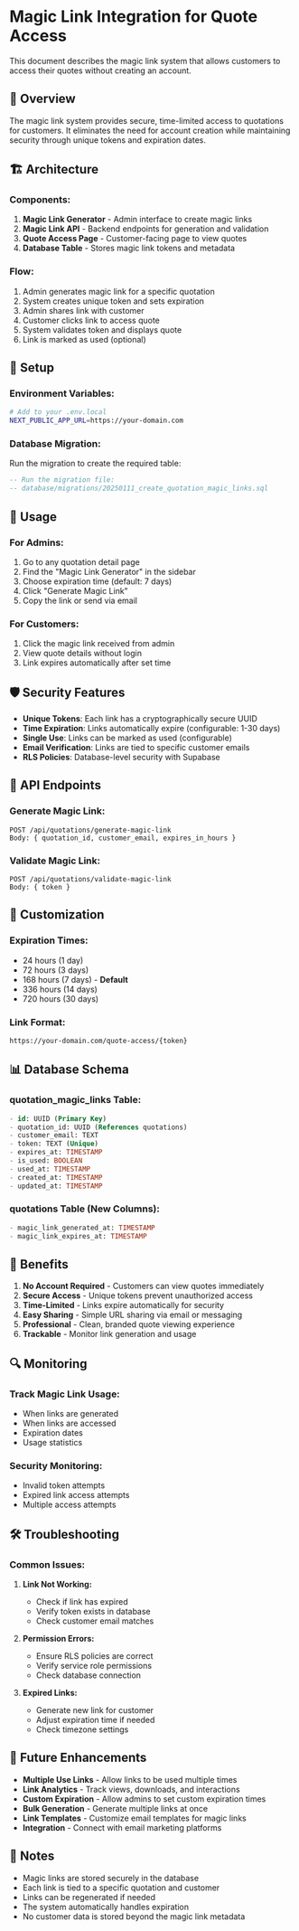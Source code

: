 # Magic Link Integration for Quote Access

This document describes the magic link system that allows customers to access their quotes without creating an account.

## 🎯 **Overview**

The magic link system provides secure, time-limited access to quotations for customers. It eliminates the need for account creation while maintaining security through unique tokens and expiration dates.

## 🏗️ **Architecture**

### **Components:**

1. **Magic Link Generator** - Admin interface to create magic links
2. **Magic Link API** - Backend endpoints for generation and validation
3. **Quote Access Page** - Customer-facing page to view quotes
4. **Database Table** - Stores magic link tokens and metadata

### **Flow:**

1. Admin generates magic link for a specific quotation
2. System creates unique token and sets expiration
3. Admin shares link with customer
4. Customer clicks link to access quote
5. System validates token and displays quote
6. Link is marked as used (optional)

## 🔧 **Setup**

### **Environment Variables:**

```bash
# Add to your .env.local
NEXT_PUBLIC_APP_URL=https://your-domain.com
```

### **Database Migration:**

Run the migration to create the required table:

```sql
-- Run the migration file:
-- database/migrations/20250111_create_quotation_magic_links.sql
```

## 📱 **Usage**

### **For Admins:**

1. Go to any quotation detail page
2. Find the "Magic Link Generator" in the sidebar
3. Choose expiration time (default: 7 days)
4. Click "Generate Magic Link"
5. Copy the link or send via email

### **For Customers:**

1. Click the magic link received from admin
2. View quote details without login
3. Link expires automatically after set time

## 🛡️ **Security Features**

- **Unique Tokens**: Each link has a cryptographically secure UUID
- **Time Expiration**: Links automatically expire (configurable: 1-30 days)
- **Single Use**: Links can be marked as used (configurable)
- **Email Verification**: Links are tied to specific customer emails
- **RLS Policies**: Database-level security with Supabase

## 🔌 **API Endpoints**

### **Generate Magic Link:**
```
POST /api/quotations/generate-magic-link
Body: { quotation_id, customer_email, expires_in_hours }
```

### **Validate Magic Link:**
```
POST /api/quotations/validate-magic-link
Body: { token }
```

## 🎨 **Customization**

### **Expiration Times:**
- 24 hours (1 day)
- 72 hours (3 days)
- 168 hours (7 days) - **Default**
- 336 hours (14 days)
- 720 hours (30 days)

### **Link Format:**
```
https://your-domain.com/quote-access/{token}
```

## 📊 **Database Schema**

### **quotation_magic_links Table:**
```sql
- id: UUID (Primary Key)
- quotation_id: UUID (References quotations)
- customer_email: TEXT
- token: TEXT (Unique)
- expires_at: TIMESTAMP
- is_used: BOOLEAN
- used_at: TIMESTAMP
- created_at: TIMESTAMP
- updated_at: TIMESTAMP
```

### **quotations Table (New Columns):**
```sql
- magic_link_generated_at: TIMESTAMP
- magic_link_expires_at: TIMESTAMP
```

## 🚀 **Benefits**

1. **No Account Required** - Customers can view quotes immediately
2. **Secure Access** - Unique tokens prevent unauthorized access
3. **Time-Limited** - Links expire automatically for security
4. **Easy Sharing** - Simple URL sharing via email or messaging
5. **Professional** - Clean, branded quote viewing experience
6. **Trackable** - Monitor link generation and usage

## 🔍 **Monitoring**

### **Track Magic Link Usage:**
- When links are generated
- When links are accessed
- Expiration dates
- Usage statistics

### **Security Monitoring:**
- Invalid token attempts
- Expired link access attempts
- Multiple access attempts

## 🛠️ **Troubleshooting**

### **Common Issues:**

1. **Link Not Working:**
   - Check if link has expired
   - Verify token exists in database
   - Check customer email matches

2. **Permission Errors:**
   - Ensure RLS policies are correct
   - Verify service role permissions
   - Check database connection

3. **Expired Links:**
   - Generate new link for customer
   - Adjust expiration time if needed
   - Check timezone settings

## 🔮 **Future Enhancements**

- **Multiple Use Links** - Allow links to be used multiple times
- **Link Analytics** - Track views, downloads, and interactions
- **Custom Expiration** - Allow admins to set custom expiration times
- **Bulk Generation** - Generate multiple links at once
- **Link Templates** - Customize email templates for magic links
- **Integration** - Connect with email marketing platforms

## 📝 **Notes**

- Magic links are stored securely in the database
- Each link is tied to a specific quotation and customer
- Links can be regenerated if needed
- The system automatically handles expiration
- No customer data is stored beyond the magic link metadata
